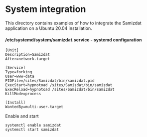 # System integration

This directory contains examples of how to integrate the Samizdat application on a Ubuntu 20.04 installation.

#### /etc/systemd/system/samizdat.service - systemd configuration

```
[Unit]
Description=Samizdat
After=network.target

[Service]
Type=forking
User=www-data
PIDFile=/sites/Samizdat/bin/samizdat.pid
ExecStart=hypnotoad /sites/Samizdat/bin/samizdat
ExecReload=hypnotoad /sites/Samizdat/bin/samizdat
KillMode=process

[Install]
WantedBy=multi-user.target
```

Enable and start

```
systemctl enable samizdat
systemctl start samizdat
```